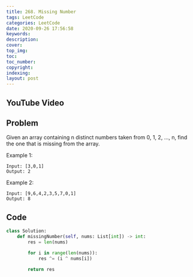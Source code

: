 ```yaml
---
title: 268. Missing Number
tags: LeetCode
categories: LeetCode
date: 2020-09-26 17:56:58
keywords:
description:
cover:
top_img:
toc:
toc_number:
copyright:
indexing:
layout: post
---
```


## YouTube Video

## Problem

Given an array containing n distinct numbers taken from 0, 1, 2, ..., n, find the one that is missing from the array.

Example 1:

```
Input: [3,0,1]
Output: 2
```

Example 2:

```
Input: [9,6,4,2,3,5,7,0,1]
Output: 8
```

## Code

```python
class Solution:
    def missingNumber(self, nums: List[int]) -> int:
        res = len(nums)

        for i in range(len(nums)):
            res ^= (i ^ nums[i])

        return res
```
